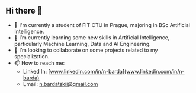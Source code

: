 ## Hi there 👋

- 🔭 I'm currently a student of FIT CTU in Prague, majoring in BSc Artificial Intelligence.
- 🌱 I’m currently learning some new skills in Artificial Intelligence, particularly Machine Learning, Data and AI Engineering.
- 👯 I’m looking to collaborate on some projects related to my specialization.
- 📫 How to reach me:
  - Linked In: [www.linkedin.com/in/n-barda](www.linkedin.com/in/n-barda)
  - Email: n.bardatskii@gmail.com
